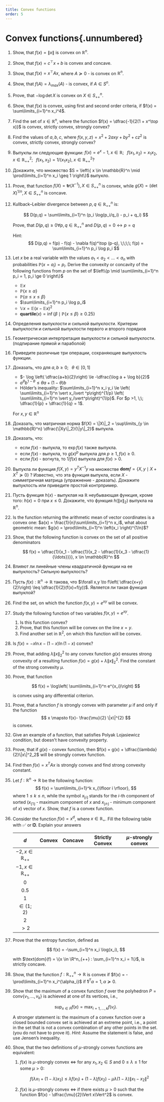 ```yaml
---
title: Convex functions
order: 5
---
```


# Convex functions{.unnumbered}

1. Show, that $f(x) = \|x\|$ is convex on $\mathbb{R}^n$.
1. Show, that $f(x) = c^\top x + b$ is convex and concave. 
1. Show, that $f(x) = x^\top Ax$, where $A\succeq 0$ - is convex on $\mathbb{R}^n$.
1. Show, that $f(A) = \lambda_{max}(A)$ - is convex, if $A \in S^n$.
1. Prove, that $-\log\det X$ is convex on $X \in S^n_{++}$.
1. Show, that $f(x)$ is convex, using first and second order criteria, if $f(x) = \sum\limits_{i=1}^n x_i^4$.
1. Find the set of $x \in \mathbb{R}^n$, where the function $f(x) = \dfrac{-1}{2(1 + x^\top x)}$ is convex, strictly convex, strongly convex?  
1. Find the values of $a,b,c$, where $f(x,y,z) = x^2 + 2axy + by^2 + cz^2$ is convex, strictly convex, strongly convex? 
1. Выпуклы ли следующие функции: $f(x) = e^x - 1, \; x \in \mathbb{R};\;\;\; f(x_1, x_2) = x_1x_2, \; x \in \mathbb{R}^2_{++};\;\;\; f(x_1, x_2) = 1/(x_1x_2), \; x \in \mathbb{R}^2_{++}$?
1. Докажите, что множество $S = \left\{ x \in \mathbb{R}^n \mid \prod\limits_{i=1}^n x_i \geq 1 \right\}$ выпукло.
1. Prove, that function $f(X) = \mathbf{tr}(X^{-1}), X \in S^n_{++}$ is convex, while $g(X) = (\det X)^{1/n}, X \in S^n_{++}$ is concave.
1. Kullback–Leibler divergence between $p,q \in \mathbb{R}^n_{++}$ is:
	
	$$
	D(p,q) = \sum\limits_{i=1}^n (p_i \log(p_i/q_i) - p_i + q_i)
	$$
	
	Prove, that $D(p,q) \geq 0 \forall p,q \in \mathbb{R}^n_{++}$ and $D(p,q) = 0 \leftrightarrow p = q$  
	
	Hint: 
	$$
	D(p,q) = f(p) - f(q) - \nabla f(q)^\top (p-q), \;\;\;\; f(p) = \sum\limits_{i=1}^n p_i \log p_i
	$$
1. Let $x$ be a real variable with the values $a_1 < a_2 < \ldots < a_n$ with probabilities $\mathbb{P}(x = a_i) = p_i$. Derive the convexity or concavity of the following functions from $p$ on the set of $\left\{p \mid \sum\limits_{i=1}^n p_i = 1, p_i \ge 0 \right\}$  

	* $\mathbb{E}x$
	* $\mathbb{P}\{x \ge \alpha\}$
	* $\mathbb{P}\{\alpha \le x \le \beta\}$
	* $\sum\limits_{i=1}^n p_i \log p_i​$
	* $\mathbb{V}x = \mathbb{E}(x - \mathbb{E}x)^2$
	* $\mathbf{quartile}(x) = {\operatorname{inf}}\left\{ \beta \mid \mathbb{P}\{x \le \beta\} \ge 0.25 \right\}$ 
1.  Определения выпуклости и сильной выпуклости. Критерии выпуклости и сильной выпуклости первого и второго порядков
1.  Геометрическая интерпретация выпуклости и сильной выпуклости. (подпирание прямой и параболой)
1.  Приведите различные три операции, сохраняющие выпуклость функции.
1.  Доказать, что для $a,b \ge 0; \;\;\; \theta \in [0,1]$

	* $- \log \left( \dfrac{a+b}{2}\right) \le -\dfrac{\log a + \log b}{2}$
	* $a^\theta b^{1-\theta} \le \theta a + (1 - \theta)b$
	*  Hölder’s inequality: $\sum\limits_{i=1}^n x_i y_i \le \left( \sum\limits_{i=1}^n \vert x_i\vert ^p\right)^{1/p} \left( \sum\limits_{i=1}^n \vert y_i\vert^p\right)^{1/p}$. For $p >1, \;\; \dfrac{1}{p} + \dfrac{1}{q} = 1$.

	For $x, y \in \mathbb{R}^n$

1.  Доказать, что матричная норма $f(X) = \|X\|_2 = \sup\limits_{y \in \mathbb{R}^n} \dfrac{\|Xy\|_2}{\|y\|_2}$ выпукла.
1.  Доказать, что:

	* если $f(x)$ - выпукла, то $\exp f(x)$ также выпукла.
	* если $f(x)$ - выпукла, то $g(x)^p$ выпукла для $p \ge 1, f(x) \ge 0$.
	* если $f(x)$ - вогнута, то $1/f(x)$ выпукла для $f(x) > 0$.

1.  Выпукла ли функция $f(X, y) = y^T X^{-1}y$  на множестве $\mathbf{dom} f = \{X, y \mid X + X^T \succeq 0\}$ ? Известно, что эта функция выпукла, если $X$ - симметричная матрица (упражнение - доказать). Докажите выпуклость или приведите простой контрпример.
1.  Пусть функция $h(x)$ - выпуклая на $\mathbb{R}$ неубывающая функция, кроме того: $h(x) = 0$ при $x \le 0$. Докажите, что функция $h\left(\|x\|_2\right)$ выпукла на $\mathbb{R}^n$.
1.  Is the function returning the arithmetic mean of vector coordinates is a convex one: $a(x) = \frac{1}{n}\sum\limits_{i=1}^n x_i$, what about geometric mean: $g(x) = \prod\limits_{i=1}^n \left(x_i \right)^{1/n}$?
1.  Show, that the following function is convex on the set of all positive denominators
	
	$$
	f(x) = \dfrac{1}{x_1 - \dfrac{1}{x_2 - \dfrac{1}{x_3 - \dfrac{1}{\ldots}}}}, x \in \mathbb{R}^n
	$$

1. Влияют ли линейные члены квадратичной функции на ее выпуклость? Сильную выпуклость?
1. Пусть $f(x) : \mathbb{R}^n \to \mathbb{R}$ такова, что $\forall x,y \to f\left( \dfrac{x+y}{2}\right) \leq \dfrac{1}{2}(f(x)+f(y))$. Является ли такая функция выпуклой?
1. Find the set, on which the function $f(x,y) = e^{xy}$ will be convex.
1. Study the following function of two variables $f(x,y) = e^{xy}$.

	1. Is this function convex?
	1. Prove, that this function will be convex on the line $x = y$.
	1. Find another set in $\mathbb{R}^2$, on which this function will be convex.
1. Is $f(x) = -x \ln x - (1-x) \ln (1-x)$ convex?
1. Prove, that adding $\lambda \|x\|_2^2$ to any convex function $g(x)$ ensures strong convexity of a resulting function $f(x) = g(x) + \lambda \|x\|_2^2$. Find the constant of the strong convexity $\mu$.
1. Prove, that function
	
	$$
	f(x) = \log\left( \sum\limits_{i=1}^n e^{x_i}\right)
	$$

	is convex using any differential criterion.
1. Prove, that a function $f$ is strongly convex with parameter $\mu$ if and only if the function
	$$
	x \mapsto f(x)- \frac{\mu}{2} \|x\|^{2}
	$$
	is convex.

1. Give an example of a function, that satisfies Polyak Lojasiewicz condition, but doesn't have convexity property.
1. Prove, that if $g(x)$ - convex function, then $f(x) = g(x) + \dfrac{\lambda}{2}\|x\|^2_2$ will be strongly convex function.
1. Find then $f(x) = x^T A x$ is strongly convex and find strong convexity constant.
1. Let $f: \mathbb{R}^n \to \mathbb{R}$ be the following function:
    $$
    f(x) = \sum\limits_{i=1}^k x_{\lfloor i \rfloor},
    $$
    where $1 \leq k \leq n$, while the symbol $x_{\lfloor i \rfloor}$ stands for the $i$-th component of sorted ($x_{\lfloor 1 \rfloor}$ - maximum component of $x$ and $x_{\lfloor n \rfloor}$ - minimum component of $x$) vector of $x$. Show, that $f$ is a convex function.

1. Consider the function $f(x) = x^d$, where $x \in \mathbb{R}_{+}$. Fill the following table with ✅ or ❎. Explain your answers

	| $d$ | Convex | Concave | Strictly Convex | $\mu$-strongly convex |
	|:-:|:-:|:-:|:-:|:-:|
	| $-2, x \in \mathbb{R}_{++}$| | | | |
	| $-1, x \in \mathbb{R}_{++}$| | | | |
	| $0$| | | | |
	| $0.5$ | | | | |
	|$1$ | | | | |
	| $\in (1; 2)$ | | | | |
	| $2$| | | | |
	| $> 2$| | | |  

1. Prove that the entropy function, defined as

	$$
	f(x) = -\sum_{i=1}^n x_i \log(x_i),
	$$

	with $\text{dom}(f) = \{x \in \R^n_{++} : \sum_{i=1}^n x_i = 1\}$, is strictly concave.  

1. Show, that the function $f: \mathbb{R}^n_{++} \to \mathbb{R}$ is convex if $f(x) = - \prod\limits_{i=1}^n x_i^{\alpha_i}$ if $\mathbf{1}^T \alpha = 1, \alpha \succeq 0$.

1. Show that the maximum of a convex function $f$ over the polyhedron $P = \text{conv}\{v_1, \ldots, v_k\}$ is achieved at one of its vertices, i.e.,

	$$
	\sup_{x \in P} f(x) = \max_{i=1, \ldots, k} f(v_i).
	$$

	A stronger statement is: the maximum of a convex function over a closed bounded convex set is achieved at an extreme point, i.e., a point in the set that is not a convex combination of any other points in the set. (you do not have to prove it). *Hint:* Assume the statement is false, and use Jensen’s inequality.

1. Show, that the two definitions of $\mu$-strongly convex functions are equivalent:
	1. $f(x)$ is $\mu$-strongly convex $\iff$ for any $x_1, x_2 \in S$ and $0 \le \lambda \le 1$ for some $\mu > 0$:
		
		$$
		f(\lambda x_1 + (1 - \lambda)x_2) \le \lambda f(x_1) + (1 - \lambda)f(x_2) - \mu \lambda (1 - \lambda)\|x_1 - x_2\|^2
		$$

	1. $f(x)$ is $\mu$-strongly convex $\iff$ if there exists $\mu>0$ such that the function $f(x) - \dfrac{\mu}{2}\Vert x\Vert^2$ is convex.